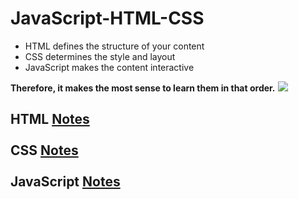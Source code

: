 # JavaScript-HTML-CSS

- HTML defines the structure of your content
- CSS determines the style and layout 
- JavaScript makes the content interactive 

**Therefore, it makes the most sense to learn them in that order.**
![](https://www.google.com/url?sa=i&url=https%3A%2F%2Fundefined.photos%2Fphoto-gallery%2Fjavascript-vs-html&psig=AOvVaw0Pquo6rF-CUPrlwxcoVG63&ust=1719668479100000&source=images&cd=vfe&opi=89978449&ved=0CA8QjRxqFwoTCJjj7ri2_oYDFQAAAAAdAAAAABAY)

## HTML [Notes]() <br> <br> CSS [Notes]() <br> <br> JavaScript [Notes]()

